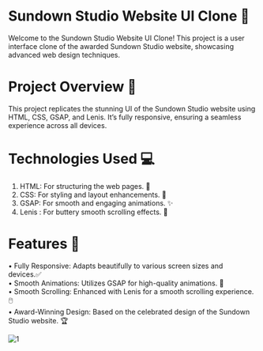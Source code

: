 # Sundown Studio Website UI Clone 🌅 
Welcome to the Sundown Studio Website UI Clone! This project is a user interface clone of the awarded Sundown Studio website, showcasing advanced web design techniques.

# Project Overview 🎨 
This project replicates the stunning UI of the Sundown Studio website using HTML, CSS, GSAP, and Lenis. It’s fully responsive, ensuring a seamless experience across all devices.

# Technologies Used 💻 
1. HTML: For structuring the web pages. 📄 <br/>
2. CSS: For styling and layout enhancements. 🎨 <br/>
3. GSAP: For smooth and engaging animations. ✨ <br/>
4. Lenis : For buttery smooth scrolling effects. 🚀 <br/>

# Features 🌟 
• Fully Responsive: Adapts beautifully to various screen sizes and devices.✅ <br/>
• Smooth Animations: Utilizes GSAP for high-quality animations. 🎥 <br/>
• Smooth Scrolling: Enhanced with Lenis for a smooth scrolling experience. 🖱️ <br/>
• Award-Winning Design: Based on the celebrated design of the Sundown Studio website. 🏆 <br/>

![1](https://github.com/user-attachments/assets/d7dba595-ed3f-4ccb-8b28-5cb14de28cec)
